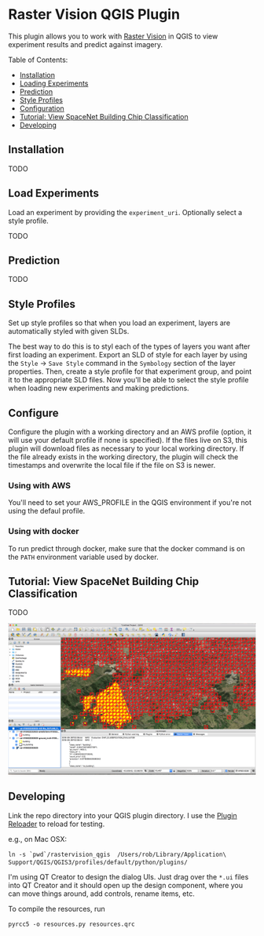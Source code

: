 # Raster Vision QGIS Plugin

This plugin allows you to work with [Raster Vision](https://github.com/azavea/raster-vision) in QGIS
to view experiment results  and predict against imagery.

Table of Contents:
- [Installation](#installation)
- [Loading Experiments](#loading-experiments)
- [Prediction](#prediction)
- [Style Profiles](#prediction)
- [Configuration](#prediction)
- [Tutorial: View SpaceNet Building Chip Classification](#tutorial-view-spacenet-building-chip-classification)
- [Developing](#developing)


## Installation

TODO

## Load Experiments

Load an experiment by providing the `experiment_uri`.
Optionally select a style profile.

TODO

## Prediction

TODO

## Style Profiles

Set up style profiles so that when you load an experiment, layers are automatically styled with given SLDs.

The best way to do this is to styl each of the types of layers you want after first loading an experiment. Export an SLD of style for each layer by using the `Style` -> `Save Style` command in the `Symbology` section of the layer properties. Then, create a style profile for that experiment group, and point it to the appropriate SLD files. Now you'll be able to select the style profile when loading new experiments and making predictions.

## Configure

Configure the plugin with a working directory and an AWS profile (option, it will use your default profile if none is specified).  If the files live on S3, this plugin will download files as necessary to your local working directory. If the file already exists in the working directory, the plugin will check the timestamps and overwrite the local file if the file on S3 is newer.

### Using with AWS

You'll need to set your AWS_PROFILE in the QGIS environment if you're not using the defaul profile.

### Using with docker

To run predict through docker, make sure that the docker command is on the `PATH` environment variable used  by docker.

## Tutorial: View SpaceNet Building Chip Classification

TODO

![QGIS results explorer](img/qgis-spacenet-cc.png)

## Developing

Link the repo directory into your QGIS plugin directory. I use the [Plugin Reloader](https://github.com/borysiasty/plugin_reloader) to reload for testing.

e.g., on Mac OSX:
```
ln -s `pwd`/rastervision_qgis  /Users/rob/Library/Application\ Support/QGIS/QGIS3/profiles/default/python/plugins/
```

I'm using QT Creator to design the dialog UIs. Just drag over the `*.ui` files into QT Creator and it should open up the design component, where you can move things around, add controls, rename items, etc.

To compile the resources, run

```
pyrcc5 -o resources.py resources.qrc
```

